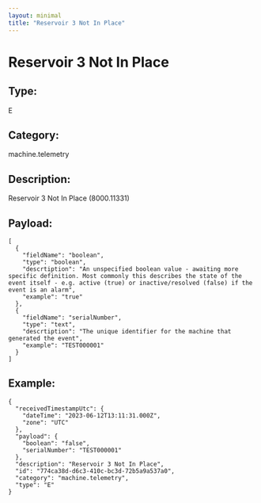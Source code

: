 ```yaml
---
layout: minimal
title: "Reservoir 3 Not In Place"
---
```


# Reservoir 3 Not In Place

## Type:

E

## Category:

machine.telemetry

## Description: 

Reservoir 3 Not In Place (8000.11331)

## Payload:

```
[
  {
    "fieldName": "boolean",
    "type": "boolean",
    "descrtiption": "An unspecified boolean value - awaiting more specific definition. Most commonly this describes the state of the event itself - e.g. active (true) or inactive/resolved (false) if the event is an alarm",
    "example": "true"
  },
  {
    "fieldName": "serialNumber",
    "type": "text",
    "descrtiption": "The unique identifier for the machine that generated the event",
    "example": "TEST000001"
  }
]
```

## Example:

```
{
  "receivedTimestampUtc": {
    "dateTime": "2023-06-12T13:11:31.000Z",
    "zone": "UTC"
  },
  "payload": {
    "boolean": "false",
    "serialNumber": "TEST000001"
  },
  "description": "Reservoir 3 Not In Place",
  "id": "774ca38d-d6c3-410c-bc3d-72b5a9a537a0",
  "category": "machine.telemetry",
  "type": "E"
}
```
